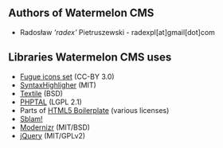 Authors of Watermelon CMS
-------------------------

* Radosław _'radex'_ Pietruszewski - radexpl[at]gmail[dot]com


Libraries Watermelon CMS uses
-----------------------------

* [Fugue icons set](http://p.yusukekamiyamane.com/icons/search/fugue/) (CC-BY 3.0)
* [SyntaxHighligher](http://alexgorbatchev.com/SyntaxHighlighter/) (MIT)
* [Textile](http://thresholdstate.com/) (BSD)
* [PHPTAL](http://phptal.org/) (LGPL 2.1)
* Parts of [HTML5 Boilerplate](http://html5boilerplate.com/) (various licenses)
* [Sblam!](http://sblam.com)
* [Modernizr](http://www.modernizr.com/) (MIT/BSD)
* [jQuery](http://jquery.com) (MIT/GPLv2)